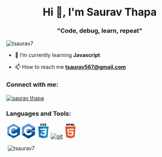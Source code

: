 <h1 align="center">Hi 👋, I'm Saurav Thapa</h1>
<h3 align="center">"Code, debug, learn, repeat"</h3>

<p align="left"> <img src="https://komarev.com/ghpvc/?username=tsaurav7&label=Profile%20views&color=0e75b6&style=flat" alt="tsaurav7" /> </p>

- 🌱 I’m currently learning **Javascript**

- 📫 How to reach me **tsaurav567@gmail.com**

<h3 align="left">Connect with me:</h3>
<p align="left">
<a href="https://linkedin.com/in/saurav thapa" target="blank"><img align="center" src="https://raw.githubusercontent.com/rahuldkjain/github-profile-readme-generator/master/src/images/icons/Social/linked-in-alt.svg" alt="saurav thapa" height="30" width="40" /></a>
</p>

<h3 align="left">Languages and Tools:</h3>
<p align="left"><a href="https://www.cprogramming.com/" target="_blank" rel="noreferrer"><img src="https://raw.githubusercontent.com/devicons/devicon/master/icons/c/c-original.svg" alt="c" width="40" height="40"/></a><a href="https://www.w3schools.com/cpp/" target="_blank" rel="noreferrer"><img src="https://raw.githubusercontent.com/devicons/devicon/master/icons/cplusplus/cplusplus-original.svg" alt="cplusplus" width="40" height="40"/></a><a href="https://www.w3schools.com/css/" target="_blank" rel="noreferrer"><img src="https://raw.githubusercontent.com/devicons/devicon/master/icons/css3/css3-original-wordmark.svg" alt="css3" width="40" height="40"/></a><a href="https://git-scm.com/" target="_blank" rel="noreferrer"><img src="https://www.vectorlogo.zone/logos/git-scm/git-scm-icon.svg" alt="git" width="40" height="40"/></a><a href="https://www.w3.org/html/" target="_blank" rel="noreferrer"><img src="https://raw.githubusercontent.com/devicons/devicon/master/icons/html5/html5-original-wordmark.svg" alt="html5" width="40" height="40"/></a></p>

<p>&nbsp;<img align="center" src="https://github-readme-stats.vercel.app/api?username=tsaurav7&show_icons=true&locale=en" alt="tsaurav7" /></p>

